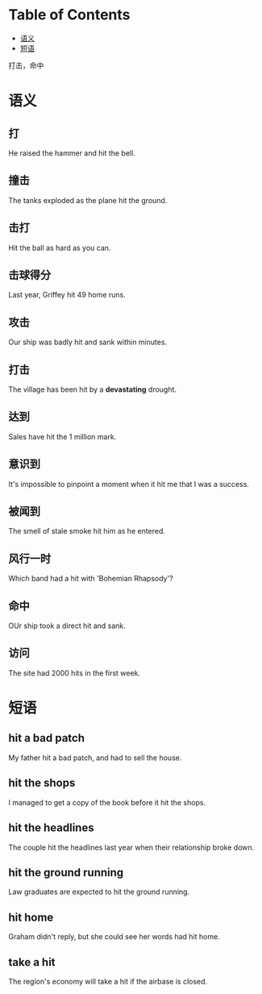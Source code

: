
# Table of Contents

-   [语义](#orgbf5e5d6)
-   [短语](#org2e78bfb)

打击，命中


<a id="orgbf5e5d6"></a>

# 语义


## 打

He raised the hammer and hit the bell.


## 撞击

The tanks exploded as the plane hit the ground.


## 击打

Hit the ball as hard as you can.


## 击球得分

Last year, Griffey hit 49 home runs.


## 攻击

Our ship was badly hit and sank within minutes.


## 打击

The village has been hit by a **devastating** drought.


## 达到

Sales have hit the 1 million mark.


## 意识到

It's impossible to pinpoint a moment when it hit me that I was a success.


## 被闻到

The smell of stale smoke hit him as he entered.


## 风行一时

Which band had a hit with 'Bohemian Rhapsody'?


## 命中

OUr ship took a direct hit and sank.


## 访问

The site had 2000 hits in the first week.


<a id="org2e78bfb"></a>

# 短语


## hit a bad patch

My father hit a bad patch, and had to sell the house.


## hit the shops

I managed to get a copy of the book before it hit the shops.


## hit the headlines

The couple hit the headlines last year when their relationship broke down.


## hit the ground running

Law graduates are expected to hit the ground running.


## hit home

Graham didn't reply, but she could see her words had hit home.


## take a hit

The region's economy will take a hit if the airbase is closed.

